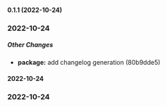 #### 0.1.1 (2022-10-24)

### 2022-10-24

##### Other Changes

* **package:**  add changelog generation (80b9dde5)

#### 2022-10-24

### 2022-10-24

